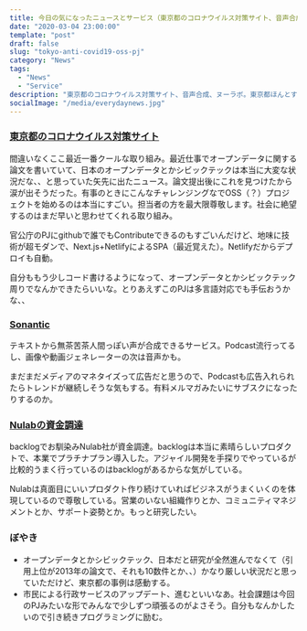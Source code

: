 ```yaml
---
title: 今日の気になったニュースとサービス（東京都のコロナウイルス対策サイト、音声合成、ヌーラボ）
date: "2020-03-04 23:00:00"
template: "post"
draft: false
slug: "tokyo-anti-covid19-oss-pj"
category: "News"
tags:
  - "News"
  - "Service"
description: "東京都のコロナウイルス対策サイト、音声合成、ヌーラボ。東京都ほんとすごい！ぜひみて欲しい。"
socialImage: "/media/everydaynews.jpg"
---
```


### [東京都のコロナウイルス対策サイト](https://github.com/tokyo-metropolitan-gov/covid19)
間違いなくここ最近一番クールな取り組み。最近仕事でオープンデータに関する論文を書いていて、日本のオープンデータとかシビックテックは本当に大変な状況だな、、と思っていた矢先に出たニュース。論文提出後にこれを見つけたから涙が出そうだった。有事のときにこんなチャレンジングなでOSS（？）プロジェクトを始めるのは本当にすごい。担当者の方を最大限尊敬します。社会に絶望するのはまだ早いと思わせてくれる取り組み。

官公庁のPJにgithubで誰でもContributeできるのもすごいんだけど、地味に技術が超モダンで、Next.js+NetlifyによるSPA（最近覚えた）。Netlifyだからデプロイも自動。

自分ももう少しコード書けるようになって、オープンデータとかシビックテック周りでなんかできたらいいな。とりあえずこのPJは多言語対応でも手伝おうかな、、

### [Sonantic](https://sonantic.io/)
テキストから無茶苦茶人間っぽい声が合成できるサービス。Podcast流行ってるし、画像や動画ジェネレーターの次は音声かも。

まだまだメディアのマネタイズって広告だと思うので、Podcastも広告入れられたらトレンドが継続しそうな気もする。有料メルマガみたいにサブスクになったりするのか。

### [Nulabの資金調達](https://thebridge.jp/2020/03/nulab-jpy500m-funding)
backlogでお馴染みNulab社が資金調達。backlogは本当に素晴らしいプロダクトで、本業でプラチナプラン導入した。アジャイル開発を手探りでやっているが比較的うまく行っているのはbacklogがあるからな気がしている。

Nulabは真面目にいいプロダクト作り続けていればビジネスがうまくいくのを体現しているので尊敬している。営業のいない組織作りとか、コミュニティマネジメントとか、サポート姿勢とか。もっと研究したい。

### ぼやき
- オープンデータとかシビックテック、日本だと研究が全然進んでなくて（引用上位が2013年の論文で、それも10数件とか、、）かなり厳しい状況だと思っていただけど、東京都の事例は感動する。
- 市民による行政サービスのアップデート、進むといいなあ。社会課題は今回のPJみたいな形でみんなで少しずつ頑張るのがよさそう。自分もなんかしたいので引き続きプログラミングに励む。